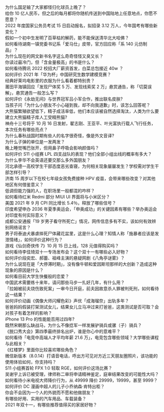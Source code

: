 为什么国足输了大家都怪归化球员上晚了？  
给你 10 亿人民币，但之后的每月都将你随机传送到中国陆地上任意地点，你愿不愿意？  
2022 年度国家公务员考试 15 日启动报名，拟招录 3.12 万人，今年国考有哪些新变化？  
假如一个初中生发明了百草枯的解药，能不能保送清华北大哈佛？  
如何看待湖南一镇党委书记系「爱马仕」皮带，官方回应称「系 140 元仿制品」？  
为什么现在的网文新书名字这么奇奇怪怪又臭又长？  
你读过最冷门，但「含金量极高」的书是什么？  
如何看待腾讯 2022 校招大厂薪资首发，白菜总包接近 40w ？  
如何评价 2021 年「华为杯」中国研究生数学建模竞赛？  
经典好莱坞电影里的衣服为什么看着都特别贵？  
莆田平海镇回应「发现尸体奖 5 万、发现线索奖 2 万」悬赏通告，称「切莫误解」，悬赏通告一般怎么写？  
如何评价《永劫无间》与世界冠军吕小军合作，推出联名皮肤?  
当孩子问「为什么小朋友不小心碰到我，却不向我道歉」时，该怎么回答呢？  
大熊猫繁殖欲望低下，精子成活率低，他们本应该被自然选择淘汰，人类为什么要建立大熊猫精子库人工受精熊猫?  
神舟十三号将于 10 月 16 日发射，翟志刚、王亚平、叶光富执行载人飞行任务，本次任务有哪些亮点？  
为什么春秋战国时期有些人的名字很奇怪，像是外文音译?  
为什么子弹的单位是一发两发？  
晚上睡觉嘴巴张开，但用鼻子呼吸会影响颜值吗？  
如何评价 S11 小组赛 LPL 四支战队的表现？他们全部小组出线的概率有多大？  
为什么李华不会英语还要交那么多外国朋友？  
河北承德一高校学生干部态度恶劣查寝，为何相关现象屡屡发生？学校需对学生干部怎样引导？  
济南 15 周岁以下在校七年级女孩免费接种 HPV 疫苗，会带来哪些改变？对其他地区有何借鉴意义？  
低调但能力强的人，在职场里一般都混的咋样？  
如何看待红米 Redmi 部分 MIUI UI 界面将与小米区分？  
美国 2021 年 9 月 CPI 同比增长 5.4％，释放了哪些信号？  
印度希望申办 2036 年夏季奥运会，「申奥成功」的关键因素有哪些？举办奥运会对印度有何实际意义？  
成都公安通报「19 岁男子看守所死亡」情况，网传信息多有不实，该如何有效辨别网络谣言？  
男子将泰迪犬暴虐摔死尸体藏花盆里，这是什么心理？知情人称「施暴者应该是发泄情绪」，如何评价这种行为？  
游戏《仙剑奇侠传 7》10 月 15 日上线，128 元值得购买吗？  
如何看待李佳琦双十一专场发布会？这个双十一有哪些必入好物？  
如何评价段奕宏、郝蕾、祖峰主演的悬疑网剧《八角亭谜雾》？  
为什么说现在是「大停滞时期」，没有像牛顿和爱因斯坦那样的大创新？造成这种现象的原因是什么？  
如何看目前大学生快餐般的恋爱？  
中国武术需要练十来年，请问那些马步一扎好几年，有什么用？  
「拉姆被前夫烧伤致死案」一审今日开庭，前夫因故意杀人罪被判死刑，如何看待这一结果？  
如何评价动画《偶像大师闪耀色彩》声优「成海瑠奈」出轨多年？  
爸爸妈妈假装打架测试女儿，结果女儿立马冲过来打爸爸，这类测试是否可取？会对孩子有着怎样的影响？  
iPhone 13 Pro 的性能能否用过四年?  
既然宋朝那么缺战马，为什么不像捻军一样发展驴骑兵或骡（子）骑兵？  
《脱口秀大会》第四季最终排名出炉，谁是你心中的意难平？  
如何看待「电竞中高端人才平均年薪 21.6 万」，电竞包含哪些领域？大学哪些课程与此相关？  
《红楼梦》里面你比较喜欢哪些角色？  
微信新版本（8.0.14）打语音电话，呼出方可见对方近三天朋友圈照片，该功能的使用体验如何，你支持吗？  
S11 小组赛首轮 FPX 1:0 轻取 RGE，如何评价这场比赛？  
吴谢宇上诉已被受理，律师称二审将申请精神鉴定，庭审结果改变的可能性大吗？  
如何看待小米电视大师降价行为，从 49999 降价 29999，19999，甚至 9999？  
如何评价 DC 漫画中超人的儿子小乔纳森·肯特出柜？  
你会不会因为一个人的外貌而不愿和他做朋友？  
有哪些好用、实用的汽车用品、车载装备？  
2021 年双十一，有哪些推荐值得买的家居好物？  
